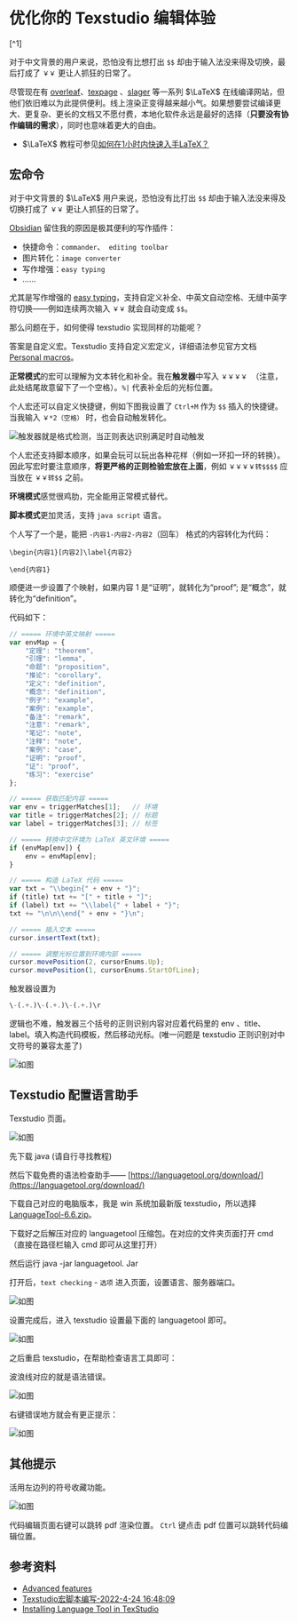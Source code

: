 # 优化你的 Texstudio 编辑体验

[^1]


对于中文背景的用户来说，恐怕没有比想打出 `$$` 却由于输入法没来得及切换，最后打成了 `￥￥` 更让人抓狂的日常了。

尽管现在有 [overleaf](https://www.overleaf.com/)、[texpage](https://www.texpage.com/zh/) 、[slager](https://www.slager.link/#/home) 等一系列 $\LaTeX$ 在线编译网站，但他们依旧难以为此提供便利。线上渲染正变得越来越小气。如果想要尝试编译更大、更复杂、更长的文档又不愿付费，本地化软件永远是最好的选择（**只要没有协作编辑的需求**），同时也意味着更大的自由。

 - $\LaTeX$ 教程可参见[如何在1小时内快速入手LaTeX？](https://blog.huaxiangshan.com/zh-cn/posts/latex/)

## 宏命令

对于中文背景的 $\LaTeX$ 用户来说，恐怕没有比打出 `$$` 却由于输入法没来得及切换打成了 `￥￥` 更让人抓狂的日常了。

 [Obsidian](https://blog.huaxiangshan.com/zh-cn/posts/ob/) 留住我的原因是极其便利的写作插件：
 
- 快捷命令：`commander`、` editing toolbar`
- 图片转化：`image converter`
- 写作增强：`easy typing`
- ......

尤其是写作增强的 [easy typing](https://github.com/Yaozhuwa/easy-typing-obsidian/tree/master)，支持自定义补全、中英文自动空格、无缝中英字符切换——例如连续两次输入 `￥￥` 就会自动变成 `$$`。

那么问题在于，如何使得 texstudio 实现同样的功能呢？

答案是自定义宏。Texstudio 支持自定义宏定义，详细语法参见官方文档 [Personal macros](https://texstudio-org.github.io/advanced.html#personal-macros)。

**正常模式**的宏可以理解为文本转化和补全。我在**触发器**中写入 `￥￥￥￥ `（注意，此处结尾故意留下了一个空格）。`%|` 代表补全后的光标位置。

个人宏还可以自定义快捷键，例如下图我设置了 `Ctrl+M` 作为 `$$` 插入的快捷键。当我输入 `￥*2（空格）` 时，也会自动触发转化。

![触发器就是格式检测，当正则表达识别满足时自动触发](/img/texstudio.zh-cn.md-1760090933518.webp)

个人宏还支持脚本顺序，如果会玩可以玩出各种花样（例如一环扣一环的转换）。因此写宏时要注意顺序，**将更严格的正则检验宏放在上面**，例如 `￥￥￥￥转$$$$` 应当放在 `￥￥转$$` 之前。

**环境模式**感觉很鸡肋，完全能用正常模式替代。

**脚本模式**更加灵活，支持 `java script` 语言。

个人写了一个是，能把 `-内容1-内容2-内容2`（回车） 格式的内容转化为代码：

```
\begin{内容1}[内容2]\label{内容2}

\end{内容1}
```

顺便进一步设置了个映射，如果内容 1 是“证明”，就转化为“proof”; 是“概念”，就转化为“definition”。

代码如下：

```js
// ===== 环境中英文映射 =====
var envMap = {
    "定理": "theorem",
    "引理": "lemma",
    "命题": "proposition",
    "推论": "corollary",
    "定义": "definition",
	"概念": "definition",
    "例子": "example",
	"案例": "example",
    "备注": "remark",
	"注意": "remark",
    "笔记": "note",
	"注释": "note",
    "案例": "case",
    "证明": "proof",
	"证": "proof",
    "练习": "exercise"
};

// ===== 获取匹配内容 =====
var env = triggerMatches[1];   // 环境
var title = triggerMatches[2]; // 标题
var label = triggerMatches[3]; // 标签

// ===== 转换中文环境为 LaTeX 英文环境 =====
if (envMap[env]) {
    env = envMap[env];
}

// ===== 构造 LaTeX 代码 =====
var txt = "\\begin{" + env + "}";
if (title) txt += "[" + title + "]";
if (label) txt += "\\label{" + label + "}";
txt += "\n\n\\end{" + env + "}\n";

// ===== 插入文本 =====
cursor.insertText(txt);

// ===== 调整光标位置到环境内部 =====
cursor.movePosition(2, cursorEnums.Up);
cursor.movePosition(1, cursorEnums.StartOfLine);


```

触发器设置为
```js
\-(.+.)\-(.+.)\-(.+.)\r
```

逻辑也不难，触发器三个括号的正则识别内容对应着代码里的 env 、title、label。填入构造代码模板，然后移动光标。(唯一问题是 texstudio 正则识别对中文符号的兼容太差了)

![如图](/img/texstudio.zh-cn.md-1760091756396.webp)


## Texstudio 配置语言助手

Texstudio 页面。

![如图](/img/LaTeX入门.zh-cn-1758093039527.webp)

先下载 java (请自行寻找教程)

然后下载免费的语法检查助手—— [https://languagetool.org/download/](https://languagetool.org/download/)

下载自己对应的电脑版本，我是 win 系统加最新版 texstudio，所以选择 [LanguageTool-6.6.zip](https://languagetool.org/download/LanguageTool-6.6.zip)。

下载好之后解压对应的 languagetool 压缩包。在对应的文件夹页面打开 cmd（直接在路径栏输入 cmd 即可从这里打开）

然后运行 java -jar languagetool. Jar

打开后，`text checking` - `选项` 进入页面，设置语言、服务器端口。

![如图](/img/LaTeX入门.zh-cn-1758092612033.webp)

设置完成后，进入 texstudio 设置最下面的 languagetool 即可。

![如图](/img/LaTeX入门.zh-cn-1758092768418.webp)

之后重启 texstudio，在帮助检查语言工具即可：

波浪线对应的就是语法错误。

![如图](/img/LaTeX入门.zh-cn-1758092931198.webp)

右键错误地方就会有更正提示：

![如图](/img/LaTeX入门.zh-cn-1758092975675.webp)

## 其他提示

活用左边列的符号收藏功能。

![如图](/img/texstudio.zh-cn.md-1760092010830.webp)

代码编辑页面右键可以跳转 pdf 渲染位置。
`Ctrl` 键点击 pdf 位置可以跳转代码编辑位置。

## 参考资料

- [Advanced features](https://texstudio-org.github.io/advanced.html#personal-macros)
- [Texstudio宏脚本编写-2022-4-24 16:48:09](https://www.bilibili.com/video/BV1uA4y1X7Ji/?spm_id_from=333.1391.0.0&vd_source=0e137afa81fa006aaa9f39b597699a06)
- [Installing Language Tool in TexStudio](https://tex.stackexchange.com/questions/155148/installing-language-tool-in-texstudio)
